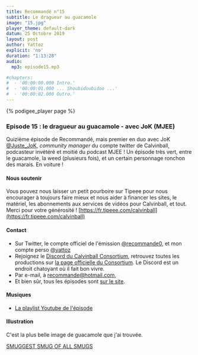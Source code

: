 ```yaml
---
title: Recommandé n°15
subtitle: Le dragueur au guacamole
image: "15.jpg"
player_theme: default-dark
datum: 25 Octobre 2019
layout: post
author: Yattoz
explicit: 'no'
duration: "1:13:28"
audio:
  mp3: episode15.mp3

#chapters:
#  - '00:00:00.000 Intro.'
#  - '00:00:01.000 ... Shoubidoubidoo ...'
#  - '00:00:02.000 Outro.'
---
```


{% podigee_player page %}

### Episode 15 : le dragueur au guacamole - avec JoK (MJEE)

Quizième épisode de Recommandé, mais premier en duo avec JoK [@Juste\_JoK](https://twitter.com/Juste_JoK), *community manager* du compte twitter de Calvinball, podcasteur invétéré et moitié du podcast MJEE ! Un épisode très vert, entre le guacamole, la weed (plusieurs fois), et un certain personnage ronchon des marais. En voiture !

#### Nous soutenir 

Vous pouvez nous laisser un petit pourboire sur Tipeee pour nous encourager à toujours faire mieux et nous aider à financer les sites, le matériel, les abonnements aux services de vidéos pour Calvinball, et tout. Merci pour votre générosité ! [https://fr.tipeee.com/calvinball](https://fr.tipeee.com/calvinball)

#### Contact

- Sur Twitter, le compte officiel de l'émission [@recommande0](https://twitter.com/recommande0), et mon compte perso [@yattoz](https://twitter.com/yattoz)
- Rejoignez le [Discord du Calvinball Consortium](https://discord.gg/4RnA9v7), retrouvez toutes les productions sur [la page officielle du Consortium](https://calvinballradio.wordpress.com/). Le Discord est un endroit chatoyant où il fait bon vivre.
- Par e-mail, à [recommande@hotmail.com](mailto:recommande@hotmail.com),
- Et bien sûr, tous les épisodes sont [sur le site](https://recommande.duckdns.org).

#### Musiques

  * [La playlist Youtube de l'épisode](https://www.youtube.com/playlist?list=PLNjXbZkItxta80IPIxxJSgxgS2ERQ1imm)

#### Illustration

C'est la plus belle image de guacamole que j'ai trouvée.

[SMUGGEST SMUG OF ALL SMUGS](https://www.youtube.com/watch?v=tdi19AZvHkQ)
